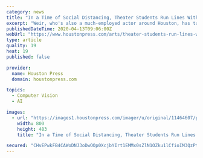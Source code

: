 ```yaml
---
category: news
title: "In a Time of Social Distancing, Theater Students Run Lines With Inanimate Objects"
excerpt: "Weir, who's also a much-employed actor around Houston, has tasked all students, no matter what level, to create a video of themselves interacting with an inanimate object. “Theater is a reflection of life ... she’s firmly on her way to wider artistic recognition. Acting, editing, storyline, the voiceover of three different characters ..."
publishedDateTime: 2020-04-13T09:06:00Z
webUrl: "https://www.houstonpress.com/arts/theater-students-run-lines-with-inanimate-objects-11464181"
type: article
quality: 19
heat: 19
published: false

provider:
  name: Houston Press
  domain: houstonpress.com

topics:
  - Computer Vision
  - AI

images:
  - url: "https://images1.houstonpress.com/imager/u/original/11464607/pillowtalk800.png"
    width: 800
    height: 483
    title: "In a Time of Social Distancing, Theater Students Run Lines With Inanimate Objects"

secured: "CHvEPwkFB4CAWoDNJ3oDwOOp0XcjbYIrt1EMMx0sZlN1OZku1lCfioIM3QzPtMW7LhkZDvueaBJetDi5XW9srCAHkmtIOuQwMAQGbi5/vSx0l8UFW44PBZR9xByJ38oa07yxucG9f6tgbRgM5sq2E9pvAW0O5I9QOfbQChi4kbbmvSxXjze6Yz5ADvHNiyK3MVwjDKjqF7LIOmB3DKaYxmQtsCDhTwSfTPxN5WozwI3truKMTQD4KRxdIB2TAWzW/OIuNhzKEeFQDirHXlrXjDrw+OBPdPo/en5V+lfK9cj+lAchoDibvtvfH7z+GBm0;R6yyxlepoBRMhyPUaFREtQ=="
---
```


